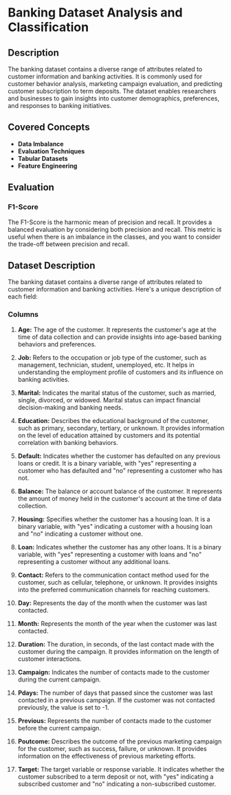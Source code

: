 # Banking Dataset Analysis and Classification

## Description

The banking dataset contains a diverse range of attributes related to customer information and banking activities. It is commonly used for customer behavior analysis, marketing campaign evaluation, and predicting customer subscription to term deposits.
The dataset enables researchers and businesses to gain insights into customer demographics, preferences, and responses to banking initiatives.

## Covered Concepts

- **Data Imbalance**
- **Evaluation Techniques**
- **Tabular Datasets**
- **Feature Engineering**

## Evaluation

### F1-Score

The F1-Score is the harmonic mean of precision and recall. It provides a balanced evaluation by considering both precision and recall. This metric is useful when there is an imbalance in the classes, and you want to consider the trade-off between precision and recall.

## Dataset Description

The banking dataset contains a diverse range of attributes related to customer information and banking activities. Here's a unique description of each field:

### Columns

1. **Age:** The age of the customer. It represents the customer's age at the time of data collection and can provide insights into age-based banking behaviors and preferences.

2. **Job:** Refers to the occupation or job type of the customer, such as management, technician, student, unemployed, etc. It helps in understanding the employment profile of customers and its influence on banking activities.

3. **Marital:** Indicates the marital status of the customer, such as married, single, divorced, or widowed. Marital status can impact financial decision-making and banking needs.

4. **Education:** Describes the educational background of the customer, such as primary, secondary, tertiary, or unknown. It provides information on the level of education attained by customers and its potential correlation with banking behaviors.

5. **Default:** Indicates whether the customer has defaulted on any previous loans or credit. It is a binary variable, with "yes" representing a customer who has defaulted and "no" representing a customer who has not.

6. **Balance:** The balance or account balance of the customer. It represents the amount of money held in the customer's account at the time of data collection.

7. **Housing:** Specifies whether the customer has a housing loan. It is a binary variable, with "yes" indicating a customer with a housing loan and "no" indicating a customer without one.

8. **Loan:** Indicates whether the customer has any other loans. It is a binary variable, with "yes" representing a customer with loans and "no" representing a customer without any additional loans.

9. **Contact:** Refers to the communication contact method used for the customer, such as cellular, telephone, or unknown. It provides insights into the preferred communication channels for reaching customers.

10. **Day:** Represents the day of the month when the customer was last contacted.

11. **Month:** Represents the month of the year when the customer was last contacted.

12. **Duration:** The duration, in seconds, of the last contact made with the customer during the campaign. It provides information on the length of customer interactions.

13. **Campaign:** Indicates the number of contacts made to the customer during the current campaign.

14. **Pdays:** The number of days that passed since the customer was last contacted in a previous campaign. If the customer was not contacted previously, the value is set to -1.

15. **Previous:** Represents the number of contacts made to the customer before the current campaign.

16. **Poutcome:** Describes the outcome of the previous marketing campaign for the customer, such as success, failure, or unknown. It provides information on the effectiveness of previous marketing efforts.

17. **Target:** The target variable or response variable. It indicates whether the customer subscribed to a term deposit or not, with "yes" indicating a subscribed customer and "no" indicating a non-subscribed customer.


